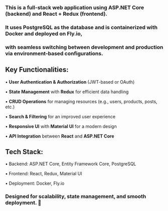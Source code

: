 ### This is a full-stack web application using ASP.NET Core (backend) and React + Redux (frontend).
### It uses PostgreSQL as the database and is containerized with Docker and deployed on Fly.io, 
### with seamless switching between development and production via environment-based configurations.

## Key Functionalities:
•	**User Authentication & Authorization** (JWT-based or OAuth)

•	**State Management** with **Redux** for efficient data handling

•	**CRUD Operations** for managing resources (e.g., users, products, posts, etc.)

•	**Search & Filtering** for an improved user experience

•	**Responsive UI** with **Material UI** for a modern design

•	**API Integration** between **React** and **ASP.NET Core**


## Tech Stack:
•	Backend: ASP.NET Core, Entity Framework Core, PostgreSQL

•	Frontend: React, Redux, Material UI

•	Deployment: Docker, Fly.io

### Designed for scalability, state management, and smooth deployment. 🚀
